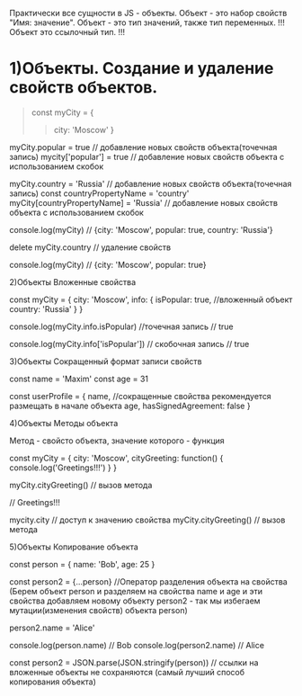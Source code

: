 Практически все сущности в JS - объекты.
Объект - это набор свойств "Имя: значение".
Объект - это тип значений, также тип переменных.
!!! Объект это ссылочный тип. !!!

# 1)Объекты. Создание и удаление свойств объектов.

> const myCity = {
> >	city: 'Moscow'
> }

myCity.popular = true // добавление новых свойств объекта(точечная запись)
mycity['popular'] = true // добавление новых свойств объекта с использованием скобок

myCity.country = 'Russia' // добавление новых свойств объекта(точечная запись)
const countryPropertyName = 'country'
myCity[countryPropertyName] = 'Russia' // добавление новых свойств объекта с использованием скобок

console.log(myCity)
// {city: 'Moscow', popular: true, country: 'Russia'}

delete myCity.country // удаление свойств

console.log(myCity)
// {city: 'Moscow', popular: true}

2)Объекты
Вложенные свойства

const myCity = {
	city: 'Moscow',
	info: {
		isPopular: true, //вложенный объект
		country: 'Russia'
	}
}

console.log(myCity.info.isPopular) //точечная запись
// true

console.log(myCity.info['isPopular']) // скобочная запись
// true

3)Объекты
Сокращенный формат записи свойств

const name = 'Maxim'
const age = 31

const userProfile = {
	name, //сокращенные свойства рекомендуется размещать в начале объекта
	age,
	hasSignedAgreement: false
}

4)Объекты
Методы объекта

Метод - свойсто объекта, значение которого - функция

const myCity = {
	city: 'Moscow',
	cityGreeting: function() {
		console.log('Greetings!!!')
	}
}

myCity.cityGreeting() // вызов метода

// Greetings!!!

mycity.city // доступ к значению свойства
myCity.cityGreeting() // вызов метода

5)Объекты
Копирование объекта

const person = {
	name: 'Bob',
	age: 25
}

const person2 = {...person} //Оператор разделения объекта на свойства (Берем объект person и разделяем на свойства name и age и эти свойства добавляем новому объекту person2 - так мы избегаем мутации(изменения свойств) объекта person)

person2.name = 'Alice'

console.log(person.name) // Bob
console.log(person2.name) // Alice

const person2 = JSON.parse(JSON.stringify(person)) // ссылки на вложенные объекты не сохраняются (самый лучший способ копирования объекта)
